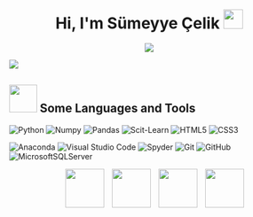 <h1 align="center"> Hi, I'm Sümeyye Çelik <img src="https://media.giphy.com/media/hvRJCLFzcasrR4ia7z/giphy.gif" width="35"></h1>
<p align="center">
  <a href="https://github.com/fairyland0926"><img src="https://readme-typing-svg.herokuapp.com/?lines=Welcome+to+My+World;I+am+interested+in;Machine+Learning+and;Data+Science&font=Pacifico&center=true&width=650&height=120&color=58a6ff&vCenter=true&size=45%22"></a>
</p>

<!--
<p align="center">
  <img src="https://gpvc.arturio.dev/Sumeyye-Celik" alt="𝚙𝚛𝚘𝚏𝚒𝚕𝚎 𝚟𝚒𝚎𝚠𝚜"> •  
   <!-- <img alt = "profile views" src="https://komarev.com/ghpvc/?username=JayantGoel001&style=flat&color=brightgreen"> •    -->
<!--    <img src="https://img.shields.io/github/stars/Sumeyye-Celik?label=Stars" alt="𝚃𝚘𝚝𝚊𝚕 𝚂𝚝𝚊𝚛𝚜">
</p>
<p align="center"

 -->
 
 ![](https://github.com/halfrost/halfrost/blob/master/icons/header_.png)
 
 ## <img src="https://media2.giphy.com/media/QssGEmpkyEOhBCb7e1/giphy.gif?cid=ecf05e47a0n3gi1bfqntqmob8g9aid1oyj2wr3ds3mg700bl&rid=giphy.gif" width="50px"> Some Languages and Tools
![Python](https://img.shields.io/badge/python%20-%2314354C.svg?&style=for-the-badge&logo=python&logoColor=white) ![Numpy](https://img.shields.io/badge/numpy%20-%23013243.svg?&style=for-the-badge&logo=numpy&logoColor=white)  ![Pandas](https://img.shields.io/badge/pandas%20-%23150458.svg?&style=for-the-badge&logo=pandas&logoColor=white)  ![Scit-Learn](https://img.shields.io/badge/scikit-learn%20-%23013243.svg?&style=for-the-badge&logo=scikit-learn&logoColor=white)  ![HTML5](https://img.shields.io/badge/html5-%23E34F26.svg?style=for-the-badge&logo=html5&logoColor=white)  ![CSS3](https://img.shields.io/badge/css3-%231572B6.svg?style=for-the-badge&logo=css3&logoColor=white) 

![Anaconda](https://img.shields.io/badge/anaconda-0078d7.svg?style=for-the-badge&logo=anaconda&logoColor=white)  ![Visual Studio Code](https://img.shields.io/badge/Visual%20Studio%20Code-0078d7.svg?style=for-the-badge&logo=visual-studio-code&logoColor=white)  ![Spyder](https://img.shields.io/badge/spyderCode-0078d7.svg?style=for-the-badge&logo=spyder&logoColor=white) ![Git](https://img.shields.io/badge/git-%23F05033.svg?style=for-the-badge&logo=git&logoColor=white) ![GitHub](https://img.shields.io/badge/github-%23121011.svg?style=for-the-badge&logo=github&logoColor=white) ![MicrosoftSQLServer](https://img.shields.io/badge/Microsoft%20SQL%20Sever-CC2927?style=for-the-badge&logo=microsoft%20sql%20server&logoColor=white) 


 
 <p align="center">

 <div align="center"  class="icons-social" style="margin-left: 10px;">
	 <a style="margin-left: 10px;"  target="_blank" href="mailto:sumcelik960@gmail.com" >
    			<img src="https://img.icons8.com/clouds/100/null/apple-mail.png" width="70" height="70"/></a>
        <a style="margin-left: 10px;"  target="_blank" href="https://www.linkedin.com/in/sumeyyecelik/">
			<img src="https://img.icons8.com/clouds/100/null/linkedin.png" width="70" height="70"/></a>
        <a style="margin-left: 10px;" target="_blank" href="https://github.com/Sumeyye-Celik">
		<img src="https://img.icons8.com/clouds/100/null/github.png" width="70" height="70"/></a>
        <a style="margin-left: 10px;" target="_blank" href="https://www.instagram.com/ssumeyyecelk/">
			<img src="https://img.icons8.com/clouds/100/null/instagram-new--v3.png" width="70" height="70"/></a>
	</div>

</p>
 
 
 
